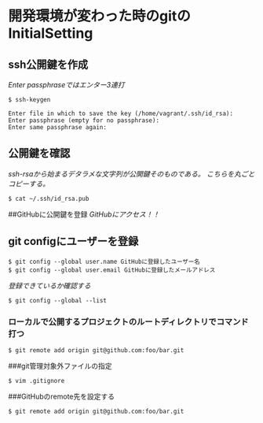 # 開発環境が変わった時のgitのInitialSetting

## ssh公開鍵を作成
*Enter passphraseではエンター3連打*
```
$ ssh-keygen
```
```
Enter file in which to save the key (/home/vagrant/.ssh/id_rsa):
Enter passphrase (empty for no passphrase):
Enter same passphrase again:
```

## 公開鍵を確認
*ssh-rsaから始まるデタラメな文字列が公開鍵そのものである。
こちらを丸ごとコピーする。*
```
$ cat ~/.ssh/id_rsa.pub
```

##GitHubに公開鍵を登録
*GitHubにアクセス！！*

## git configにユーザーを登録

```
$ git config --global user.name GitHubに登録したユーザー名
$ git config --global user.email GitHubに登録したメールアドレス
```

*登録できているか確認する*
```
$ git config --global --list
```

### ローカルで公開するプロジェクトのルートディレクトリでコマンド打つ
```
$ git remote add origin git@github.com:foo/bar.git
```

###git管理対象外ファイルの指定
```
$ vim .gitignore
```

###GitHubのremote先を設定する
```
$ git remote add origin git@github.com:foo/bar.git
```
